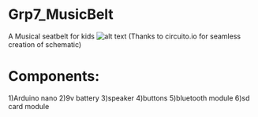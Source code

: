 # Grp7_MusicBelt
A Musical seatbelt for kids
![alt text](https://github.com/dewansh15025/wardi-project/blob/master/wardi_circuit.png)
(Thanks to circuito.io for seamless creation of schematic)
# Components:
1)Arduino nano
2)9v battery
3)speaker
4)buttons
5)bluetooth module
6)sd card module

